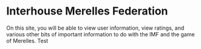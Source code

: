 # Interhouse Merelles Federation
On this site, you will be able to view user information, view ratings, and various other bits of important information to do with the IMF and the game of Merelles. Test
